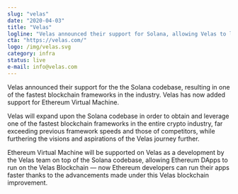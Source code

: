 ```yaml
---
slug: "velas"
date: "2020-04-03"
title: "Velas"
logline: "Velas announced their support for Solana, allowing Velas to leverage one of the fastest blockchain frameworks in the industry and add EVM support throughout."
cta: "https://velas.com/"
logo: /img/velas.svg
category: infra
status: live
e-mail: info@velas.com
---
```


Velas announced their support for the the Solana codebase, resulting in one of the fastest blockchain frameworks in the industry. Velas has now added support for Ethereum Virtual Machine.

Velas will expand upon the Solana codebase in order to obtain and leverage one of the fastest blockchain frameworks in the entire crypto industry, far exceeding previous framework speeds and those of competitors, while furthering the visions and aspirations of the Velas journey further.

Ethereum Virtual Machine will be supported on Velas as a development by the Velas team on top of the Solana codebase, allowing Ethereum DApps to run on the Velas Blockchain — now Ethereum developers can run their apps faster thanks to the advancements made under this Velas blockchain improvement.
